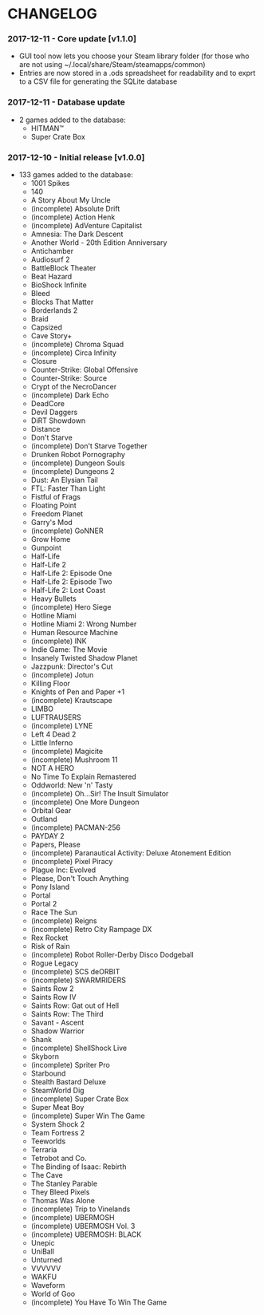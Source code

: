 # CHANGELOG

### 2017-12-11 - Core update [v1.1.0]
* GUI tool now lets you choose your Steam library folder (for those who are not using ~/.local/share/Steam/steamapps/common)
* Entries are now stored in a .ods spreadsheet for readability and to exprt to a CSV file for generating the SQLite database

### 2017-12-11 - Database update
* 2 games added to the database:
  - HITMAN™
  - Super Crate Box

### 2017-12-10 - Initial release [v1.0.0]
* 133 games added to the database:
  - 1001 Spikes
  - 140
  - A Story About My Uncle
  - (incomplete) Absolute Drift
  - (incomplete) Action Henk
  - (incomplete) AdVenture Capitalist
  - Amnesia: The Dark Descent
  - Another World - 20th Edition Anniversary
  - Antichamber
  - Audiosurf 2
  - BattleBlock Theater
  - Beat Hazard
  - BioShock Infinite
  - Bleed
  - Blocks That Matter
  - Borderlands 2
  - Braid
  - Capsized
  - Cave Story+
  - (incomplete) Chroma Squad
  - (incomplete) Circa Infinity
  - Closure
  - Counter-Strike: Global Offensive
  - Counter-Strike: Source
  - Crypt of the NecroDancer
  - (incomplete) Dark Echo
  - DeadCore
  - Devil Daggers
  - DiRT Showdown
  - Distance
  - Don't Starve
  - (incomplete) Don't Starve Together
  - Drunken Robot Pornography
  - (incomplete) Dungeon Souls
  - (incomplete) Dungeons 2
  - Dust: An Elysian Tail
  - FTL: Faster Than Light
  - Fistful of Frags
  - Floating Point
  - Freedom Planet
  - Garry's Mod
  - (incomplete) GoNNER
  - Grow Home
  - Gunpoint
  - Half-Life
  - Half-Life 2
  - Half-Life 2: Episode One
  - Half-Life 2: Episode Two
  - Half-Life 2: Lost Coast
  - Heavy Bullets
  - (incomplete) Hero Siege
  - Hotline Miami
  - Hotline Miami 2: Wrong Number
  - Human Resource Machine
  - (incomplete) INK
  - Indie Game: The Movie
  - Insanely Twisted Shadow Planet
  - Jazzpunk: Director's Cut
  - (incomplete) Jotun
  - Killing Floor
  - Knights of Pen and Paper +1
  - (incomplete) Krautscape
  - LIMBO
  - LUFTRAUSERS
  - (incomplete) LYNE
  - Left 4 Dead 2
  - Little Inferno
  - (incomplete) Magicite
  - (incomplete) Mushroom 11
  - NOT A HERO
  - No Time To Explain Remastered
  - Oddworld: New 'n' Tasty
  - (incomplete) Oh...Sir! The Insult Simulator
  - (incomplete) One More Dungeon
  - Orbital Gear
  - Outland
  - (incomplete) PACMAN-256
  - PAYDAY 2
  - Papers, Please
  - (incomplete) Paranautical Activity: Deluxe Atonement Edition
  - (incomplete) Pixel Piracy
  - Plague Inc: Evolved
  - Please, Don't Touch Anything
  - Pony Island
  - Portal
  - Portal 2
  - Race The Sun
  - (incomplete) Reigns
  - (incomplete) Retro City Rampage DX
  - Rex Rocket
  - Risk of Rain
  - (incomplete) Robot Roller-Derby Disco Dodgeball
  - Rogue Legacy
  - (incomplete) SCS deORBIT
  - (incomplete) SWARMRIDERS
  - Saints Row 2
  - Saints Row IV
  - Saints Row: Gat out of Hell
  - Saints Row: The Third
  - Savant - Ascent
  - Shadow Warrior
  - Shank
  - (incomplete) ShellShock Live
  - Skyborn
  - (incomplete) Spriter Pro
  - Starbound
  - Stealth Bastard Deluxe
  - SteamWorld Dig
  - (incomplete) Super Crate Box
  - Super Meat Boy
  - (incomplete) Super Win The Game
  - System Shock 2
  - Team Fortress 2
  - Teeworlds
  - Terraria
  - Tetrobot and Co.
  - The Binding of Isaac: Rebirth
  - The Cave
  - The Stanley Parable
  - They Bleed Pixels
  - Thomas Was Alone
  - (incomplete) Trip to Vinelands
  - (incomplete) UBERMOSH
  - (incomplete) UBERMOSH Vol. 3
  - (incomplete) UBERMOSH: BLACK
  - Unepic
  - UniBall
  - Unturned
  - VVVVVV
  - WAKFU
  - Waveform
  - World of Goo
  - (incomplete) You Have To Win The Game
